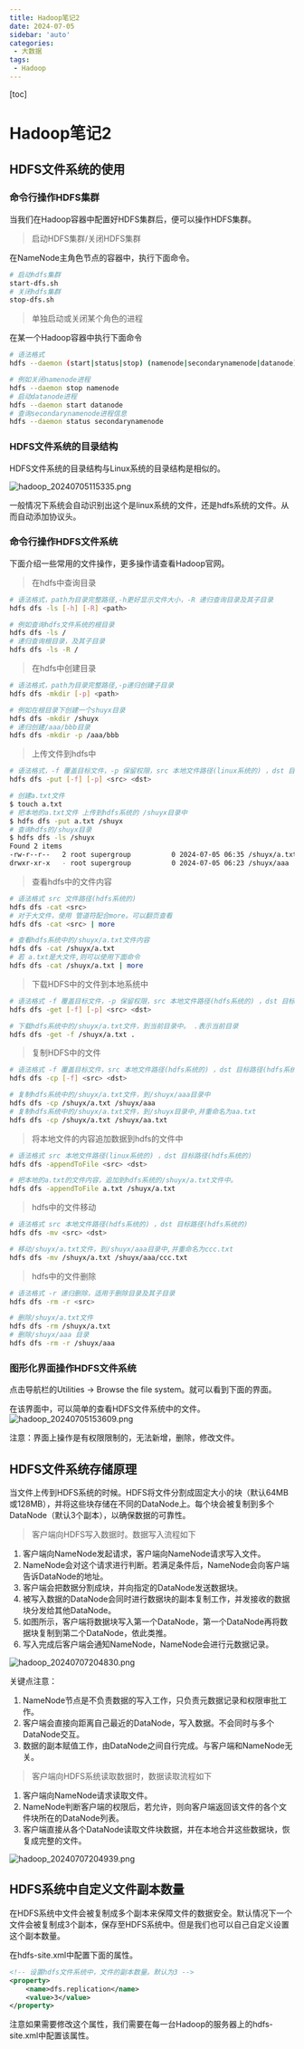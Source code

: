 ```yaml
---
title: Hadoop笔记2
date: 2024-07-05
sidebar: 'auto'
categories: 
 - 大数据
tags:
 - Hadoop
---
```


[toc]

# Hadoop笔记2

## HDFS文件系统的使用

### 命令行操作HDFS集群

当我们在Hadoop容器中配置好HDFS集群后，便可以操作HDFS集群。

> 启动HDFS集群/关闭HDFS集群

在NameNode主角色节点的容器中，执行下面命令。
```sh
# 启动hdfs集群
start-dfs.sh
# 关闭hdfs集群
stop-dfs.sh
```

> 单独启动或关闭某个角色的进程

在某一个Hadoop容器中执行下面命令

```sh
# 语法格式
hdfs --daemon (start|status|stop) (namenode|secondarynamenode|datanode)

# 例如关闭namenode进程
hdfs --daemon stop namenode
# 启动datanode进程
hdfs --daemon start datanode
# 查询secondarynamenode进程信息
hdfs --daemon status secondarynamenode

```

### HDFS文件系统的目录结构

HDFS文件系统的目录结构与Linux系统的目录结构是相似的。

![hadoop_20240705115335.png](../blog_img/hadoop_20240705115335.png)

一般情况下系统会自动识别出这个是linux系统的文件，还是hdfs系统的文件。从而自动添加协议头。

### 命令行操作HDFS文件系统

下面介绍一些常用的文件操作，更多操作请查看Hadoop官网。

> 在hdfs中查询目录

```sh
# 语法格式，path为目录完整路径,-h更好显示文件大小，-R 递归查询目录及其子目录
hdfs dfs -ls [-h] [-R] <path>

# 例如查询hdfs文件系统的根目录
hdfs dfs -ls /
# 递归查询根目录，及其子目录
hdfs dfs -ls -R /
```

> 在hdfs中创建目录

```sh
# 语法格式，path为目录完整路径,-p递归创建子目录
hdfs dfs -mkdir [-p] <path>

# 例如在根目录下创建一个shuyx目录
hdfs dfs -mkdir /shuyx
# 递归创建/aaa/bbb目录
hdfs dfs -mkdir -p /aaa/bbb
```

> 上传文件到hdfs中

```sh
# 语法格式，-f 覆盖目标文件，-p 保留权限，src 本地文件路径(linux系统的) ，dst 目标文件路径(hdfs系统的)
hdfs dfs -put [-f] [-p] <src> <dst>

# 创建a.txt文件
$ touch a.txt
# 把本地的a.txt文件 上传到hdfs系统的 /shuyx目录中
$ hdfs dfs -put a.txt /shuyx
# 查询hdfs的/shuyx目录
$ hdfs dfs -ls /shuyx
Found 2 items
-rw-r--r--   2 root supergroup          0 2024-07-05 06:35 /shuyx/a.txt
drwxr-xr-x   - root supergroup          0 2024-07-05 06:23 /shuyx/aaa
```

> 查看hdfs中的文件内容

```sh
# 语法格式 src 文件路径(hdfs系统的)
hdfs dfs -cat <src>
# 对于大文件，使用 管道符配合more。可以翻页查看
hdfs dfs -cat <src> | more 

# 查看hdfs系统中的/shuyx/a.txt文件内容
hdfs dfs -cat /shuyx/a.txt
# 若 a.txt是大文件,则可以使用下面命令
hdfs dfs -cat /shuyx/a.txt | more 
```

> 下载HDFS中的文件到本地系统中

```sh
# 语法格式 -f 覆盖目标文件，-p 保留权限，src 本地文件路径(hdfs系统的) ，dst 目标路径(linux系统的)
hdfs dfs -get [-f] [-p] <src> <dst>

# 下载hdfs系统中的/shuyx/a.txt文件，到当前目录中。 .表示当前目录
hdfs dfs -get -f /shuyx/a.txt .
```

> 复制HDFS中的文件

```sh
# 语法格式 -f 覆盖目标文件，src 本地文件路径(hdfs系统的) ，dst 目标路径(hdfs系统的)
hdfs dfs -cp [-f] <src> <dst>

# 复制hdfs系统中的/shuyx/a.txt文件，到/shuyx/aaa目录中
hdfs dfs -cp /shuyx/a.txt /shuyx/aaa
# 复制hdfs系统中的/shuyx/a.txt文件，到/shuyx目录中,并重命名为aa.txt
hdfs dfs -cp /shuyx/a.txt /shuyx/aa.txt
```

> 将本地文件的内容追加数据到hdfs的文件中

```sh
# 语法格式 src 本地文件路径(linux系统的) ，dst 目标路径(hdfs系统的)
hdfs dfs -appendToFile <src> <dst>

# 把本地的a.txt的文件内容，追加到hdfs系统的/shuyx/a.txt文件中。
hdfs dfs -appendToFile a.txt /shuyx/a.txt
```

> hdfs中的文件移动

```sh
# 语法格式 src 本地文件路径(hdfs系统的) ，dst 目标路径(hdfs系统的)
hdfs dfs -mv <src> <dst>

# 移动/shuyx/a.txt文件，到/shuyx/aaa目录中,并重命名为ccc.txt
hdfs dfs -mv /shuyx/a.txt /shuyx/aaa/ccc.txt
``` 

> hdfs中的文件删除

```sh
# 语法格式 -r 递归删除，适用于删除目录及其子目录
hdfs dfs -rm -r <src>

# 删除/shuyx/a.txt文件
hdfs dfs -rm /shuyx/a.txt
# 删除/shuyx/aaa 目录
hdfs dfs -rm -r /shuyx/aaa
``` 

### 图形化界面操作HDFS文件系统

点击导航栏的Utilities -> Browse the file system。就可以看到下面的界面。

在该界面中，可以简单的查看HDFS文件系统中的文件。
![hadoop_20240705153609.png](../blog_img/hadoop_20240705153609.png)

注意：界面上操作是有权限限制的，无法新增，删除，修改文件。

## HDFS文件系统存储原理

当文件上传到HDFS系统的时候。HDFS将文件分割成固定大小的块（默认64MB或128MB），并将这些块存储在不同的DataNode上。每个块会被复制到多个DataNode（默认3个副本），以确保数据的可靠性。

> 客户端向HDFS写入数据时。数据写入流程如下
1. 客户端向NameNode发起请求，客户端向NameNode请求写入文件。
2. NameNode会对这个请求进行判断。若满足条件后，NameNode会向客户端告诉DataNode的地址。
3. 客户端会把数据分割成块，并向指定的DataNode发送数据块。
4. 被写入数据的DataNode会同时进行数据块的副本复制工作，并发接收的数据块分发给其他DataNode。
5. 如图所示，客户端将数据块写入第一个DataNode，第一个DataNode再将数据块复制到第二个DataNode，依此类推。
6. 写入完成后客户端会通知NameNode，NameNode会进行元数据记录。

![hadoop_20240707204830.png](../blog_img/hadoop_20240707204830.png)

关键点注意：

1. NameNode节点是不负责数据的写入工作，只负责元数据记录和权限审批工作。
2. 客户端会直接向距离自己最近的DataNode，写入数据。不会同时与多个DataNode交互。
3. 数据的副本赋值工作，由DataNode之间自行完成。与客户端和NameNode无关。

> 客户端向HDFS系统读取数据时，数据读取流程如下
1. 客户端向NameNode请求读取文件。
2. NameNode判断客户端的权限后，若允许，则向客户端返回该文件的各个文件块所在的DataNode列表。
3. 客户端直接从各个DataNode读取文件块数据，并在本地合并这些数据块，恢复成完整的文件。

![hadoop_20240707204939.png](../blog_img/hadoop_20240707204939.png)

## HDFS系统中自定义文件副本数量

在HDFS系统中文件会被复制成多个副本来保障文件的数据安全。默认情况下一个文件会被复制成3个副本，保存至HDFS系统中。但是我们也可以自己自定义设置这个副本数量。

在hdfs-site.xml中配置下面的属性。
```xml
<!-- 设置hdfs文件系统中，文件的副本数量。默认为3 -->
<property>
    <name>dfs.replication</name>
    <value>3</value>
</property>
```

注意如果需要修改这个属性，我们需要在每一台Hadoop的服务器上的hdfs-site.xml中配置该属性。
